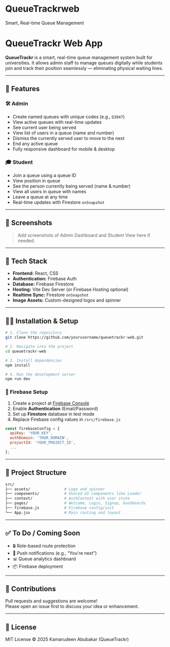 # QueueTrackrweb
Smart, Real-time Queue Management

# QueueTrackr Web App

**QueueTrackr** is a smart, real-time queue management system built for universities. It allows admin staff to manage queues digitally while students join and track their position seamlessly — eliminating physical waiting lines.

---

## 🚀 Features

### 🛠️ Admin
- Create named queues with unique codes (e.g., `Q3847`)
- View active queues with real-time updates
- See current user being served
- View list of users in a queue (name and number)
- Dismiss the currently served user to move to the next
- End any active queue
- Fully responsive dashboard for mobile & desktop

### 🎓 Student
- Join a queue using a queue ID
- View position in queue
- See the person currently being served (name & number)
- View all users in queue with names
- Leave a queue at any time
- Real-time updates with Firestore `onSnapshot`

---

## 📸 Screenshots

> Add screenshots of Admin Dashboard and Student View here if needed.

---

## 🧰 Tech Stack

- **Frontend:** React, CSS
- **Authentication:** Firebase Auth
- **Database:** Firebase Firestore
- **Hosting:** Vite Dev Server (or Firebase Hosting optional)
- **Realtime Sync:** Firestore `onSnapshot`
- **Image Assets:** Custom-designed logos and spinner

---

## 🧑‍💻 Installation & Setup

```bash
# 1. Clone the repository
git clone https://github.com/yourusername/queuetrackr-web.git

# 2. Navigate into the project
cd queuetrackr-web

# 3. Install dependencies
npm install

# 4. Run the development server
npm run dev
```

### 🔐 Firebase Setup
1. Create a project at [Firebase Console](https://console.firebase.google.com)
2. Enable **Authentication** (Email/Password)
3. Set up **Firestore** database in test mode
4. Replace Firebase config values in `/src/firebase.js`

```js
const firebaseConfig = {
  apiKey: 'YOUR_KEY',
  authDomain: 'YOUR_DOMAIN',
  projectId: 'YOUR_PROJECT_ID',
  ...
};
```

---

## 📁 Project Structure

```bash
src/
├── assets/               # Logo and spinner
├── components/           # Shared UI components like Loader
├── context/              # AuthContext with user state
├── pages/                # Welcome, Login, Signup, Dashboards
├── firebase.js           # Firebase config/init
└── App.jsx               # Main routing and layout
```

---

## ✅ To Do / Coming Soon
- 🔒 Role-based route protection
- 📱 Push notifications (e.g., “You're next”)
- 📊 Queue analytics dashboard
- 📦 Firebase deployment

---

## 🙌 Contributions

Pull requests and suggestions are welcome!  
Please open an issue first to discuss your idea or enhancement.

---

## 📄 License

MIT License © 2025 Kamarudeen Abubakar (QueueTrackr)
